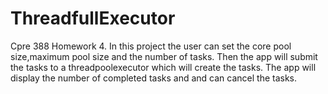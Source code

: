 # ThreadfullExecutor
Cpre 388 Homework 4.
In this project the user can set the core pool size,maximum pool size and the number of tasks. Then the app will submit the tasks to a threadpoolexecutor which will create the tasks. The app will display the number of completed tasks and and can cancel the tasks.
